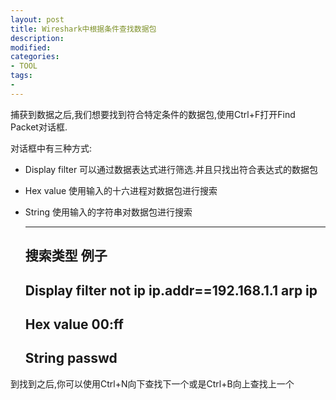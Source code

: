 ```yaml
---
layout: post
title: Wireshark中根据条件查找数据包
description: 
modified: 
categories: 
- TOOL
tags:
- 
---
```



捕获到数据之后,我们想要找到符合特定条件的数据包,使用Ctrl+F打开Find Packet对话框.

对话框中有三种方式:

- Display filter
	可以通过数据表达式进行筛选.并且只找出符合表达式的数据包

- Hex value
	使用输入的十六进程对数据包进行搜索

- String
	使用输入的字符串对数据包进行搜索

	-------------------------------------------------------------------------------
	搜索类型				例子
	-------------------------------------------------------------------------------
	Display filter			not ip
							ip.addr==192.168.1.1
							arp
							ip
	-------------------------------------------------------------------------------
	Hex value               00:ff
	-------------------------------------------------------------------------------
	String                  passwd
	-------------------------------------------------------------------------------

到找到之后,你可以使用Ctrl+N向下查找下一个或是Ctrl+B向上查找上一个

							


